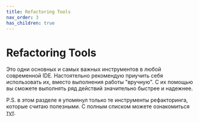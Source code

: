 ```yaml
---
title: Refactoring Tools
nav_order: 3
has_children: true
---
```


# Refactoring Tools

Это одни основных и самых важных инструментов в любой современной IDE. Настоятельно рекомендую приучить себя использовать их, вместо выполнения работы "вручную". С их помощью вы сможете выполнять ряд действий значительно быстрее и надежнее.


P.S. в этом разделе я упомянул только те инструменты рефакторинга, которые считаю полезными. С полным списком можете ознакомиться [тут](https://www.jetbrains.com/help/phpstorm/refactoring-source-code.html).